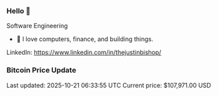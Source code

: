 ### Hello 🤙  

Software Engineering

- 🔭 I love computers, finance, and building things.
  
LinkedIn: https://www.linkedin.com/in/thejustinbishop/  

























































































































































































































































































































































































































































































































































































































































































































































































































































































































































































































































































































































































































































### Bitcoin Price Update
Last updated: 2025-10-21 06:33:55 UTC
Current price: $107,971.00 USD
